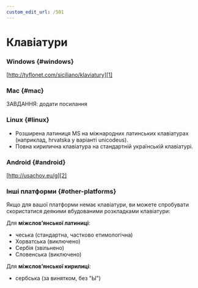 ```yaml
---
custom_edit_url: /501
---
```


# Клавіатури

### Windows \{#windows}

[http://tyflonet.com/siciliano/klaviatury][1]

### Mac \{#mac}

ЗАВДАННЯ: додати посилання

### Linux \{#linux}

- Розширена латиниця MS на міжнародних латинських клавіатурах (наприклад, hrvatska у варіанті unicodeus).
- Повна кирилична клавіатура на стандартній українській клавіатурі.

### Android \{#android}

[http://usachov.eu/g][2]

### Інші платформи \{#other-platforms}

Якщо для вашої платформи немає клавіатури, ви можете спробувати скористатися деякими вбудованими розкладками клавіатури:

Для **міжслов’янської латиниці**:

- чеська (стандартна, частково етимологічна)
- Хорватська (виключено)
- Сербія (звільнено)
- Словенська (виключено)

Для **міжслов’янської кирилиці**:

- сербська (за винятком, без "Ы")

[1]: http://tyflonet.com/siciliano/klaviatury

[2]: http://usachov.eu/g

